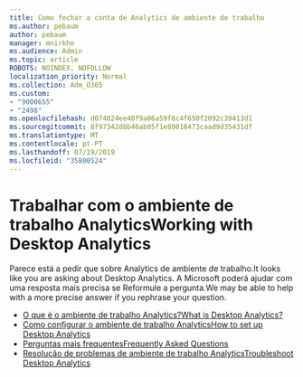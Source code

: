 ```yaml
---
title: Como fechar a conta de Analytics de ambiente de trabalho
ms.author: pebaum
author: pebaum
manager: mnirkhe
ms.audience: Admin
ms.topic: article
ROBOTS: NOINDEX, NOFOLLOW
localization_priority: Normal
ms.collection: Adm_O365
ms.custom:
- "9000655"
- "2498"
ms.openlocfilehash: d074024ee40f9a06a59f8c4f650f2092c39413d1
ms.sourcegitcommit: 8f97342d8b46ab05f1e89018473caad9d35431df
ms.translationtype: MT
ms.contentlocale: pt-PT
ms.lasthandoff: 07/19/2019
ms.locfileid: "35800524"
---
```

# <a name="working-with-desktop-analytics"></a><span data-ttu-id="c8e32-102">Trabalhar com o ambiente de trabalho Analytics</span><span class="sxs-lookup"><span data-stu-id="c8e32-102">Working with Desktop Analytics</span></span>

<span data-ttu-id="c8e32-103">Parece está a pedir que sobre Analytics de ambiente de trabalho.</span><span class="sxs-lookup"><span data-stu-id="c8e32-103">It looks like you are asking about Desktop Analytics.</span></span> <span data-ttu-id="c8e32-104">A Microsoft poderá ajudar com uma resposta mais precisa se Reformule a pergunta.</span><span class="sxs-lookup"><span data-stu-id="c8e32-104">We may be able to help with a more precise answer if you rephrase your question.</span></span>

- [<span data-ttu-id="c8e32-105">O que é o ambiente de trabalho Analytics?</span><span class="sxs-lookup"><span data-stu-id="c8e32-105">What is Desktop Analytics?</span></span>](https://docs.microsoft.com/sccm/desktop-analytics/overview)
- [<span data-ttu-id="c8e32-106">Como configurar o ambiente de trabalho Analytics</span><span class="sxs-lookup"><span data-stu-id="c8e32-106">How to set up Desktop Analytics</span></span>](https://docs.microsoft.com/sccm/desktop-analytics/set-up)
- [<span data-ttu-id="c8e32-107">Perguntas mais frequentes</span><span class="sxs-lookup"><span data-stu-id="c8e32-107">Frequently Asked Questions</span></span>](https://docs.microsoft.com/sccm/desktop-analytics/faq)
- [<span data-ttu-id="c8e32-108">Resolução de problemas de ambiente de trabalho Analytics</span><span class="sxs-lookup"><span data-stu-id="c8e32-108">Troubleshoot Desktop Analytics</span></span>](https://docs.microsoft.com/sccm/desktop-analytics/troubleshooting)
